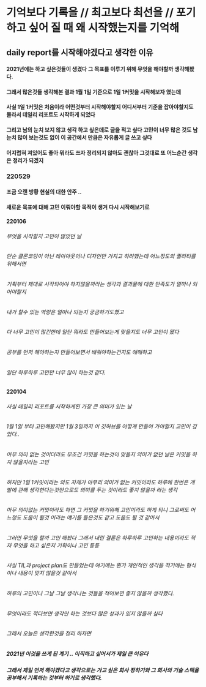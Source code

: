 # 기억보다 기록을 // 최고보다 최선을 // 포기하고 싶어 질 때 왜 시작했는지를 기억해

## daily report를 시작해야겠다고 생각한 이유

#### 2021년에는 하고 싶은것들이 생겼다 그 목표를 이루기 위해 무엇을 해야할까 생각해봤다.

#### 그래서 많은것들 생각해본 결과 1월 1일 기준으로 1일 1커밋을 시작해보자 였는데

#### 사실 1일 1커밋은 처음이라 어떤것부터 시작해야할지 어디서부터 기준을 잡아야할지도 몰라서 데일리 리포트도 시작하게 되었다

#### 그리고 남의 눈치 보지 않고 생각 하고 싶은데로 글을 적고 싶다 고민이 너무 많은 것도 남 눈치 많이 보는것도 없이 이 공간에서 만큼은 자유롭게 글 쓰고 싶다

#### 어지렵혀 져있어도 좋아 뭐라도 쓰자 정리되지 않아도 괜찮아 그것대로 또 어느순간 생각은 정리가 되겠지

### 220529

#### 조금 오랜 방황 현실의 대한 안주 ..

#### 새로운 목표에 대해 고민 이뤄야할 목적이 생겨 다시 시작해보기로

#### 220106

###### 무엇을 시작할지 고민이 많았던 날

###### 단순 클론코딩이 아닌 레이아웃이나 디자인만 가지고 하려했는데 어느정도의 퀄리티를 위해서면

###### 기획부터 제대로 시작되어야 하지않을까라는 생각과 결과물에 대한 만족도가 얼마나 되어야할지

###### 내가 할수 있는 역량은 얼마나 되는지 궁금하기도했고

###### 다 너무 고민이 많긴한데 일단 뭐라도 만들어보는게 맞을지도 너무 고민이 됐다

###### 공부를 먼저 해야하는지 만들어보면서 배워야하는건지도 애매하고

###### 일단 하루하루 고민만 너무 많이 하는것 같다.

#### 220104

###### 사실 데일리 리포트를 시작하게된 가장 큰 의미가 있는 날

###### 1월 1일 부터 고민해봤지만 1월 3일까지 이 깃허브를 어떻게 만들어 가야할지 고민이 깊었다..

###### 아무 의미 없는 것이더라도 무조건 커밋을 하는것이 맞을지 의미가 없던 날은 커밋을 하지 않을지라는 고민

###### 하지만 1일 1커밋이라는 의도 자체가 아무리 의미가 없는 커밋이라도 하루에 한번은 개발에 관해 생각한다는것만으로도 의미를 두는 것이라도 좋지 않을까 라는 생각

###### 아무 의미없는 커밋이라도 하면 그 커밋을 하기위해 고민이라도 하게 되니 그로써도 어느정도 도움이 될것 이라는 얘기를 들은것도 같고 도움도 될 것 같아서

###### 그러면 무엇을 할까 고민 해봤다 그래서 내린 결론은 하루하루 고민하는 내용이라도 적자 무엇을 하고 싶은지 기획이나 고민 등등

###### 사실 TIL과 project plan도 만들었는데 여기에는 뭔가 개인적인 생각을 적기에는 형식이나 내용이 맞지 않을것 같아서

###### 하루의 고민이나 그날 그날 생각나는 것들을 적어보면 좋지 않을까 생각했다.

###### 무엇이라도 적다보면 생각만 하는 것보다 많은 성과가 있지 않을까 싶다

###### 그래서 오늘은 생각한것을 정리 하자면

##### 2021년 이것을 쓰게 된 계기 .. 이직하고 싶어서가 제일 큰 이유다

##### 그래서 제일 먼저 해야겠다고 생각으로는 가고 싶은 회사 정하기와 그 회사의 기술 스택을 공부해서 기록하는 것부터 하기로 생각했다.
